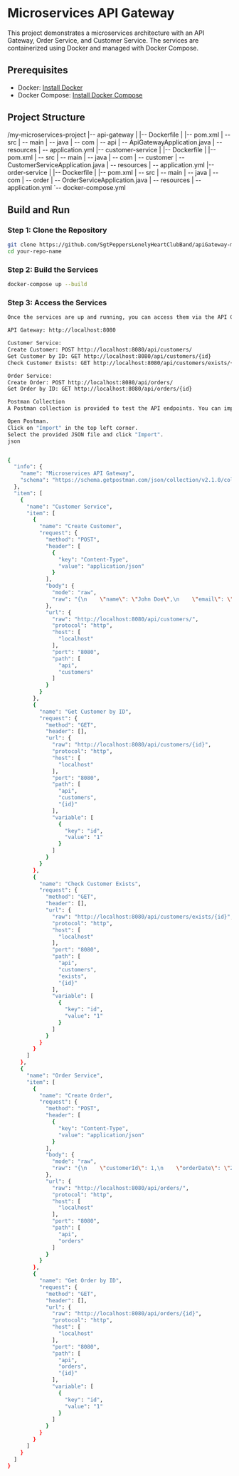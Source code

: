 # Microservices API Gateway

This project demonstrates a microservices architecture with an API Gateway, Order Service, and Customer Service. The services are containerized using Docker and managed with Docker Compose.

## Prerequisites

- Docker: [Install Docker](https://docs.docker.com/get-docker/)
- Docker Compose: [Install Docker Compose](https://docs.docker.com/compose/install/)

## Project Structure

/my-microservices-project
|-- api-gateway
| |-- Dockerfile
| |-- pom.xml
| -- src | -- main
| -- java | -- com
| -- api | -- ApiGatewayApplication.java
| -- resources | -- application.yml
|-- customer-service
| |-- Dockerfile
| |-- pom.xml
| -- src | -- main
| -- java | -- com
| -- customer | -- CustomerServiceApplication.java
| -- resources | -- application.yml
|-- order-service
| |-- Dockerfile
| |-- pom.xml
| -- src | -- main
| -- java | -- com
| -- order | -- OrderServiceApplication.java
| -- resources | -- application.yml
`-- docker-compose.yml


## Build and Run

### Step 1: Clone the Repository

```sh
git clone https://github.com/SgtPeppersLonelyHeartClubBand/apiGateway-microservice.git
cd your-repo-name
```

### Step 2: Build the Services
```sh
docker-compose up --build
```

### Step 3: Access the Services
```sh
Once the services are up and running, you can access them via the API Gateway:

API Gateway: http://localhost:8080

Customer Service:
Create Customer: POST http://localhost:8080/api/customers/
Get Customer by ID: GET http://localhost:8080/api/customers/{id}
Check Customer Exists: GET http://localhost:8080/api/customers/exists/{id}

Order Service:
Create Order: POST http://localhost:8080/api/orders/
Get Order by ID: GET http://localhost:8080/api/orders/{id}

Postman Collection
A Postman collection is provided to test the API endpoints. You can import the collection into Postman using the following steps:

Open Postman.
Click on "Import" in the top left corner.
Select the provided JSON file and click "Import".
json


{
  "info": {
    "name": "Microservices API Gateway",
    "schema": "https://schema.getpostman.com/json/collection/v2.1.0/collection.json"
  },
  "item": [
    {
      "name": "Customer Service",
      "item": [
        {
          "name": "Create Customer",
          "request": {
            "method": "POST",
            "header": [
              {
                "key": "Content-Type",
                "value": "application/json"
              }
            ],
            "body": {
              "mode": "raw",
              "raw": "{\n    \"name\": \"John Doe\",\n    \"email\": \"john.doe@example.com\"\n}"
            },
            "url": {
              "raw": "http://localhost:8080/api/customers/",
              "protocol": "http",
              "host": [
                "localhost"
              ],
              "port": "8080",
              "path": [
                "api",
                "customers"
              ]
            }
          }
        },
        {
          "name": "Get Customer by ID",
          "request": {
            "method": "GET",
            "header": [],
            "url": {
              "raw": "http://localhost:8080/api/customers/{id}",
              "protocol": "http",
              "host": [
                "localhost"
              ],
              "port": "8080",
              "path": [
                "api",
                "customers",
                "{id}"
              ],
              "variable": [
                {
                  "key": "id",
                  "value": "1"
                }
              ]
            }
          }
        },
        {
          "name": "Check Customer Exists",
          "request": {
            "method": "GET",
            "header": [],
            "url": {
              "raw": "http://localhost:8080/api/customers/exists/{id}",
              "protocol": "http",
              "host": [
                "localhost"
              ],
              "port": "8080",
              "path": [
                "api",
                "customers",
                "exists",
                "{id}"
              ],
              "variable": [
                {
                  "key": "id",
                  "value": "1"
                }
              ]
            }
          }
        }
      ]
    },
    {
      "name": "Order Service",
      "item": [
        {
          "name": "Create Order",
          "request": {
            "method": "POST",
            "header": [
              {
                "key": "Content-Type",
                "value": "application/json"
              }
            ],
            "body": {
              "mode": "raw",
              "raw": "{\n    \"customerId\": 1,\n    \"orderDate\": \"2024-06-21\",\n    \"status\": \"NEW\",\n    \"total\": 100.0\n}"
            },
            "url": {
              "raw": "http://localhost:8080/api/orders/",
              "protocol": "http",
              "host": [
                "localhost"
              ],
              "port": "8080",
              "path": [
                "api",
                "orders"
              ]
            }
          }
        },
        {
          "name": "Get Order by ID",
          "request": {
            "method": "GET",
            "header": [],
            "url": {
              "raw": "http://localhost:8080/api/orders/{id}",
              "protocol": "http",
              "host": [
                "localhost"
              ],
              "port": "8080",
              "path": [
                "api",
                "orders",
                "{id}"
              ],
              "variable": [
                {
                  "key": "id",
                  "value": "1"
                }
              ]
            }
          }
        }
      ]
    }
  ]
}

```
